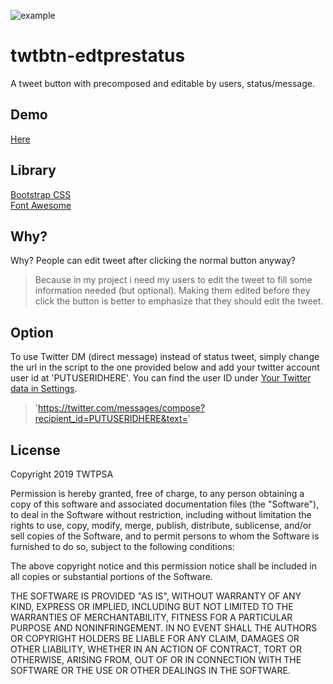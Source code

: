 ![example](https://i.postimg.cc/DzHCsW-S5/twtbtn-edtprestatus.png)

# twtbtn-edtprestatus
A tweet button with precomposed and editable by users, status/message.

## Demo

[Here](https://tweetpsa.github.io/sewa)

## Library

[Bootstrap CSS](https://getbootstrap.com/)  
[Font Awesome](https://fontawesome.com/)

## Why?

Why? People can edit tweet after clicking the normal button anyway?
> Because in my project i need my users to edit the tweet to fill some information needed (but optional). Making them edited before they click the button is better to emphasize that they should edit the tweet.

## Option

To use Twitter DM (direct message) instead of status tweet, simply change the url in the script to the one provided below and add your twitter account user id at 'PUTUSERIDHERE'.
You can find the user ID under [Your Twitter data in Settings](https://twitter.com/settings/your_twitter_data).

> 'https://twitter.com/messages/compose?recipient_id=PUTUSERIDHERE&text='

## License

Copyright 2019 TWTPSA

Permission is hereby granted, free of charge, to any person obtaining a copy of this software and associated documentation files (the "Software"), to deal in the Software without restriction, including without limitation the rights to use, copy, modify, merge, publish, distribute, sublicense, and/or sell copies of the Software, and to permit persons to whom the Software is furnished to do so, subject to the following conditions:

The above copyright notice and this permission notice shall be included in all copies or substantial portions of the Software.

THE SOFTWARE IS PROVIDED "AS IS", WITHOUT WARRANTY OF ANY KIND, EXPRESS OR IMPLIED, INCLUDING BUT NOT LIMITED TO THE WARRANTIES OF MERCHANTABILITY, FITNESS FOR A PARTICULAR PURPOSE AND NONINFRINGEMENT. IN NO EVENT SHALL THE AUTHORS OR COPYRIGHT HOLDERS BE LIABLE FOR ANY CLAIM, DAMAGES OR OTHER LIABILITY, WHETHER IN AN ACTION OF CONTRACT, TORT OR OTHERWISE, ARISING FROM, OUT OF OR IN CONNECTION WITH THE SOFTWARE OR THE USE OR OTHER DEALINGS IN THE SOFTWARE.
